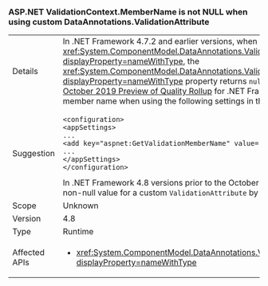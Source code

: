 ### ASP.NET ValidationContext.MemberName is not NULL when using custom DataAnnotations.ValidationAttribute

|   |   |
|---|---|
|Details|In .NET Framework 4.7.2 and earlier versions, when using a custom <xref:System.ComponentModel.DataAnnotations.ValidationAttribute?displayProperty=nameWithType>, the <xref:System.ComponentModel.DataAnnotations.ValidationContext.MemberName?displayProperty=nameWithType> property returns <code>null</code>.  Starting with [.NET Framework October 2019 Preview of Quality Rollup](https://devblogs.microsoft.com/dotnet/net-framework-october-2019-preview-of-quality-rollup/) for .NET Framework 4.8, it returns the member name when using the following settings in the *web.config* file:|
|Suggestion|<pre><code class="lang-xml">&lt;configuration&gt;&#13;&#10;&lt;appSettings&gt;&#13;&#10;...&#13;&#10;&lt;add key=&quot;aspnet:GetValidationMemberName&quot;  value=&quot;true&quot;/&gt;&#13;&#10;...&#13;&#10;&lt;/appSettings&gt;&#13;&#10;&lt;/configuration&gt;&#13;&#10;</code></pre>In .NET Framework 4.8 versions prior to the October update, this property returns a non-null value for a custom `ValidationAttribute` by default.
|Scope|Unknown|
|Version|4.8|
|Type|Runtime|
|Affected APIs|<ul><li><xref:System.ComponentModel.DataAnnotations.ValidationContext.MemberName?displayProperty=nameWithType></li></ul>|
